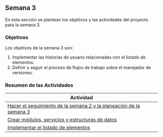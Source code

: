 ## Semana 3

En esta sección se plantean los objetivos y las actividades del proyecto para la semana 3.

### Objetivos

Los objetivos de la semana 3 son:

1. Implementar las historias de usuario relacionadas con el listado de elementos.
2. Definir y seguir el proceso de flujos de trabajo sobre el manejador de versiones.

### Resumen de las Actividades

| Actividad                                                                       |
| ------------------------------------------------------------------------------- |
| [Hacer el seguimiento de la semana 2 y la planeación de la semana 3](s3_syp.md) |
| [Crear módulos, servicios y estructuras de datos](s3_modulos.md)                |
| [Implementar el listado de elementos](s3_listado.md)                            |
